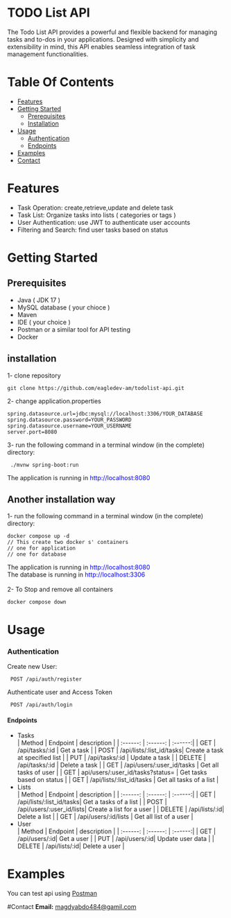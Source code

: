 # TODO List API
The Todo List API provides a powerful and flexible backend for managing tasks and to-dos in your applications. Designed with simplicity and extensibility in mind, this API enables seamless integration of task management functionalities.

# Table Of Contents
* [Features](#Features)
* [Getting Started](#GettingStarted)
  * [Prerequisites](#Prerequisites)
  * [Installation](#installation)
* [Usage](#Usage)
  * [Authentication](#Authentication)
  * [Endpoints](#Endpoints)
* [Examples](#examples)
* [Contact](#contact)

<a name="Features"></a>
#  Features
* Task Operation: create,retrieve,update and delete task
* Task List: Organize tasks into lists ( categories or tags )
* User Authentication: use JWT to authenticate user accounts
* Filtering and Search: find user tasks based on status
<a name="GettingStarted"></a>
# Getting Started 
<a name="Prerequisites"></a>
## Prerequisites
* Java ( JDK 17 )
* MySQL database ( your chioce )
* Maven
* IDE ( your choice )
* Postman or a similar tool for API testing
* Docker
<a name="installation"></a>
## installation
1- clone repository
```
git clone https://github.com/eagledev-am/todolist-api.git
```
2- change application.properties 
```
spring.datasource.url=jdbc:mysql://localhost:3306/YOUR_DATABASE
spring.datasource.password=YOUR_PASSWORD
spring.datasource.username=YOUR_USERNAME
server.port=8080
```
3-  run the following command in a terminal window (in the complete) directory:
```
 ./mvnw spring-boot:run
```
The application is running in <font color="blue"> http://localhost:8080 </font>
## Another installation way
1- run the following command in a terminal window (in the complete) directory:
```
docker compose up -d
// This create two docker s' containers
// one for application
// one for database  
```
The application is running in <font color="blue"> http://localhost:8080 </font></br>
The database is running in <font color="blue"> http://localhost:3306 </font></br></br>
2- To Stop and remove all containers 
```
docker compose down
```
<a name="Usage"></a>
# Usage 
<a name="Authentication"></a>
 ### **Authentication**
 Create new User:
 ```
  POST /api/auth/register
 ```
 Authenticate user and Access Token
 ```
  POST /api/auth/login
 ```
<a name="Endpoints"></a>
 #### **Endpoints**
 * Tasks
   </br>
   | Method | Endpoint | description |
   | :------: | :------: | :------:|
   | GET | /api/tasks/:id | Get a task |
   | POST | /api/lists/:list_id/tasks| Create a task at specified list |
   | PUT | /api/tasks/:id  | Update a task |
   | DELETE | /api/tasks/:id | Delete a task |
   | GET | /api/users/:user_id/tasks | Get all tasks of user |
   | GET | api/users/:user_id/tasks?status= | Get tasks based on status |
   | GET | /api/lists/:list_id/tasks | Get all tasks of a list |
* Lists
  </br>
     | Method | Endpoint | description |
   | :------: | :------: | :------:|
   | GET | /api/lists/:list_id/tasks| Get a tasks of a list |
   | POST | /api/users/:user_id/lists| Create a list for a user |
   | DELETE | /api/lists/:id| Delete a list |
   | GET | /api/users/:id/lists | Get all list of a user |
* User
  </br>
       | Method | Endpoint | description |
   | :------: | :------: | :------:|
   | GET | /api/users/:id| Get a user |
   | PUT | /api/users/:id| Update user data |
   | DELETE | /api/lists/:id| Delete a user |

<a name="examples"></a>
# Examples
You can test api using [Postman](https://www.postman.com/navigation-astronomer-98011947/workspace/api/collection/29779062-3cdf8018-1481-4f33-9abd-e2dcc9ac0b5d?action=share&creator=29779062)

<a name="contact"></a>
#Contact
**Email:** [magdyabdo484@gamil.com](mailto:magdyabdo484@gmail.com)
  
